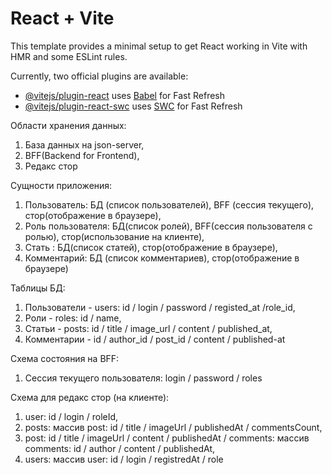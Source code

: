 # React + Vite

This template provides a minimal setup to get React working in Vite with HMR and some ESLint rules.

Currently, two official plugins are available:

- [@vitejs/plugin-react](https://github.com/vitejs/vite-plugin-react/blob/main/packages/plugin-react/README.md) uses [Babel](https://babeljs.io/) for Fast Refresh
- [@vitejs/plugin-react-swc](https://github.com/vitejs/vite-plugin-react-swc) uses [SWC](https://swc.rs/) for Fast Refresh

Области хранения данных:

1. База данных на json-server,
2. BFF(Backend for Frontend),
3. Редакс стор

Сущности приложения:

1. Пользователь: БД (список пользователей), BFF (сессия текущего), стор(отображение в браузере),
2. Роль пользователя: БД(список ролей), BFF(сессия пользователя с ролью), стор(использование на клиенте),
3. Стать : БД(список статей), стор(отображение в браузере),
4. Комментарий: БД (список комментариев), стор(отображение в браузере)

Таблицы БД:

1. Пользователи - users: id / login / password / registed_at /role_id,
2. Роли - roles: id / name,
3. Статьи - posts: id / title / image_url / content / published_at,
4. Комментарии - id / author_id / post_id / content / published-at

Схема состояния на BFF:

1. Сессия текущего пользователя: login / password / roles

Схема для редакс стор (на клиенте):

1. user: id / login / roleId,
2. posts: массив post: id / title / imageUrl / publishedAt / commentsCount,
3. post: id / title / imageUrl / content / publishedAt / comments: массив comments: id / author / content / publishedAt,
4. users: массив user: id / login / registredAt / role
